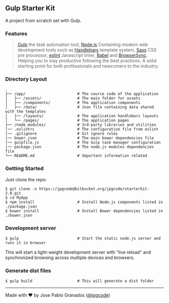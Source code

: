 ## Gulp Starter Kit

A project from scratch set with Gulp.

### Features

> [Gulp](http://gulpjs.com/) the task automation tool,
> [Node.js](https://nodejs.org/) Containing
> modern web development tools such as 
> [Handlebars](http://handlebarsjs.com/) template system,
> [Sass](http://sass-lang.com/) CSS pre processor,
> [eslint](http://eslint.org/) Javascript linter,
> [Babel](http://babeljs.io/) and [BrowserSync](http://www.browsersync.io/).
> Helping you to stay productive following the best practices. A solid starting
> point for both professionals and newcomers to the industry.

### Directory Layout

```
.
├── /app/                       # The source code of the application
│   ├── /assets/                # The main folder for assets
│   ├── /components/            # The application components
│   ├── /data/                  # Json file containing data shared with the templates
│   ├── /layouts/               # The application handlebars layouts
│   └── /pages/                 # The application pages
├── /node_modules/              # 3rd-party libraries and utilities
│── .eslintrc                   # The configuration file from eslint
│── .gitignore                  # Git ignore rules
│── bower.json                  # The main bower dependencies file
│── gulpfile.js                 # The Gulp task manager configuration
│── package.json                # The node.js modules dependencies file
└── README.md                   # Important information related
```

### Getting Started

Just clone the repo:

```shell
$ git clone -o https://jpgcode@bitbucket.org/jpgcode/starterkit-2.0.git
$ cd MyApp
$ npm install                   # Install Node.js components listed in ./package.json
$ bower install                 # Install Bower dependencies listed in ./bower.json
```

### Development server

```shell
$ gulp                          # Start the static node.js server and runs it in browser
```

This will start a light-weight development server with "live reload" and
synchronized browsing across multiple devices and browsers.

### Generate dist files

```shell
$ gulp build                    # This will generate a dist folder
```

---
Made with ♥ by Jose Pablo Granados ([@jpgcode](https://twitter.com/jpgcode))

